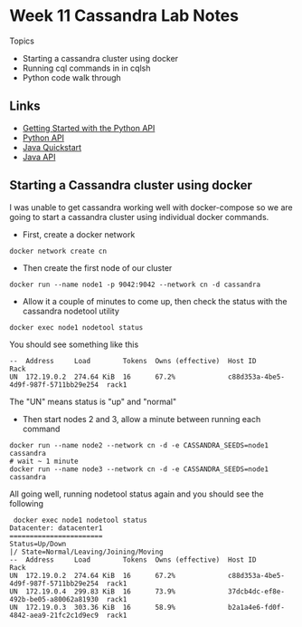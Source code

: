# Week 11 Cassandra Lab Notes

Topics
- Starting a cassandra cluster using docker
- Running cql commands in in cqlsh
- Python code walk through

## Links

- [Getting Started with the Python API](https://docs.datastax.com/en/developer/python-driver/3.25/getting_started/)
- [Python API](https://docs.datastax.com/en/developer/python-driver/3.25/api/)
- [Java Quickstart](https://docs.datastax.com/en/developer/java-driver/4.3/manual/core/)
- [Java API](https://docs.datastax.com/en/developer/java-driver/4.3/)


## Starting a Cassandra cluster using docker
I was unable to get cassandra working well with docker-compose so we are going to start a cassandra cluster using individual docker commands. 
- First, create a docker network
```
docker network create cn
```
- Then create the first node of our cluster
```
docker run --name node1 -p 9042:9042 --network cn -d cassandra
```
- Allow it a couple of minutes to come up, then check the status with the cassandra nodetool utility
```
docker exec node1 nodetool status
```
You should see something like this
```
--  Address     Load        Tokens  Owns (effective)  Host ID                               Rack 
UN  172.19.0.2  274.64 KiB  16      67.2%             c88d353a-4be5-4d9f-987f-5711bb29e254  rack1
```
The "UN" means status is "up" and "normal"
- Then start nodes 2 and 3, allow a minute between running each command
```
docker run --name node2 --network cn -d -e CASSANDRA_SEEDS=node1 cassandra
# wait ~ 1 minute
docker run --name node3 --network cn -d -e CASSANDRA_SEEDS=node1 cassandra
```
All going well, running nodetool status again and you should see the following
```
 docker exec node1 nodetool status
Datacenter: datacenter1
=======================
Status=Up/Down
|/ State=Normal/Leaving/Joining/Moving
--  Address     Load        Tokens  Owns (effective)  Host ID                               Rack 
UN  172.19.0.2  274.64 KiB  16      67.2%             c88d353a-4be5-4d9f-987f-5711bb29e254  rack1
UN  172.19.0.4  299.83 KiB  16      73.9%             37dcb4dc-ef8e-492b-be05-a80062a81930  rack1
UN  172.19.0.3  303.36 KiB  16      58.9%             b2a1a4e6-fd0f-4842-aea9-21fc2c1d9ec9  rack1
```
